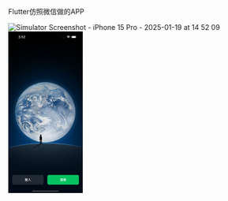 Flutter仿照微信做的APP

![Simulator Screenshot - iPhone 15 Pro - 2025-01-19 at 14 52 09](https://github.com/user-attachments/assets/732c81cd-e72d-4fd1-ace0-d2e372308595)
<img src="images/首頁.png" width="30%">

        
